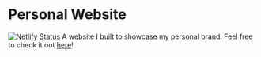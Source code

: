 # Personal Website
[![Netlify Status](https://api.netlify.com/api/v1/badges/584eb86d-766e-4601-94c7-aa3f1bd8fe49/deploy-status)](https://app.netlify.com/sites/bradbain/deploys)
A website I built to showcase my personal brand. Feel free to check it out [here](http://bradbain.com)!

